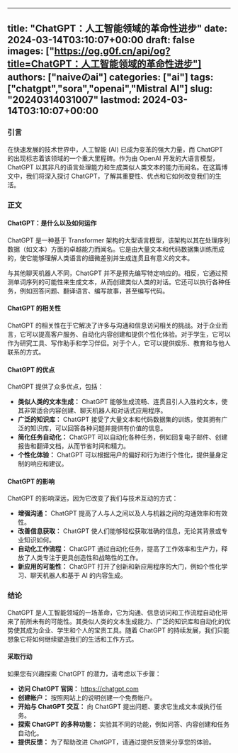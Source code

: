 
---
title: "ChatGPT：人工智能领域的革命性进步"
date: 2024-03-14T03:10:07+00:00
draft: false
images: ["https://og.g0f.cn/api/og?title=ChatGPT：人工智能领域的革命性进步"]
authors: ["naiveのai"]
categories: ["ai"]
tags: ["chatgpt","sora","openai","Mistral AI"]
slug: "20240314031007"
lastmod: 2024-03-14T03:10:07+00:00
---
### 引言

在快速发展的技术世界中，人工智能 (AI) 已成为变革的强大力量，而 ChatGPT 的出现标志着该领域的一个重大里程碑。作为由 OpenAI 开发的大语言模型，ChatGPT 以其非凡的语言处理能力和生成类似人类文本的能力而闻名。在这篇博文中，我们将深入探讨 ChatGPT，了解其重要性、优点和它如何改变我们的生活。

### 正文

#### ChatGPT：是什么以及如何运作

ChatGPT 是一种基于 Transformer 架构的大型语言模型，该架构以其在处理序列数据（如文本）方面的卓越能力而闻名。它是由大量文本和代码数据集训练而成的，使它能够理解人类语言的细微差别并生成连贯且有意义的文本。

与其他聊天机器人不同，ChatGPT 并不是预先编写特定响应的。相反，它通过预测单词序列的可能性来生成文本，从而创建类似人类的对话。它还可以执行各种任务，例如回答问题、翻译语言、编写故事，甚至编写代码。

#### ChatGPT 的相关性

ChatGPT 的相关性在于它解决了许多与沟通和信息访问相关的挑战。对于企业而言，它可以提高客户服务、自动化内容创建和提供个性化体验。对于学生，它可以作为研究工具、写作助手和学习伴侣。对于个人，它可以提供娱乐、教育和与他人联系的方式。

#### ChatGPT 的优点

ChatGPT 提供了众多优点，包括：

- **类似人类的文本生成：** ChatGPT 能够生成流畅、连贯且引人入胜的文本，使其非常适合内容创建、聊天机器人和对话式应用程序。
- **广泛的知识库：** ChatGPT 接受了大量文本和代码数据集的训练，使其拥有广泛的知识库，可以回答各种问题并提供有价值的信息。
- **简化任务自动化：** ChatGPT 可以自动化各种任务，例如回复电子邮件、创建报告和翻译文档，从而节省时间和精力。
- **个性化体验：** ChatGPT 可以根据用户的偏好和行为进行个性化，提供量身定制的响应和建议。

#### ChatGPT 的影响

ChatGPT 的影响深远，因为它改变了我们与技术互动的方式：

- **增强沟通：** ChatGPT 提高了人与人之间以及人与机器之间的沟通效率和有效性。
- **改善信息获取：** ChatGPT 使人们能够轻松获取准确的信息，无论其背景或专业知识如何。
- **自动化工作流程：** ChatGPT 通过自动化任务，提高了工作效率和生产力，释放了人类专注于更具创造性和战略性的工作。
- **新应用的可能性：** ChatGPT 打开了创新和新应用程序的大门，例如个性化学习、聊天机器人和基于 AI 的内容生成。

### 结论

ChatGPT 是人工智能领域的一场革命，它为沟通、信息访问和工作流程自动化带来了前所未有的可能性。其类似人类的文本生成能力、广泛的知识库和自动化的优势使其成为企业、学生和个人的宝贵工具。随着 ChatGPT 的持续发展，我们只能想象它将如何继续塑造我们的生活和工作方式。

#### 采取行动

如果您有兴趣探索 ChatGPT 的潜力，请考虑以下步骤：

- **访问 ChatGPT 官网：** https://chatgpt.com
- **创建帐户：** 按照网站上的说明创建一个免费帐户。
- **开始与 ChatGPT 交互：** 向 ChatGPT 提出问题、要求它生成文本或执行任务。
- **探索 ChatGPT 的多种功能：** 实验其不同的功能，例如问答、内容创建和任务自动化。
- **提供反馈：** 为了帮助改进 ChatGPT，请通过提供反馈来分享您的体验。